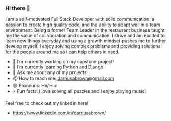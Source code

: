 ### Hi there 👋
I am a self-motivated Full Stack Developer with solid communication, a passion to create high quality code, and the ability to adapt well in a team environment. Being a former Team Leader in the restaurant business taught me the value of collaboration and communication. I strive and am excited to learn new things everyday and using a growth mindset pushes me to further develop myself.  I enjoy solving complex problems and providing solutions for the people around me so I can help others in need.

- 🔭 I’m currently working on my capstone project!
- 🌱 I’m currently learning Python and Django
- 💬 Ask me about any of my projects!
- 📫 How to reach me: darriusabrown@gmail.com
- 😄 Pronouns: He/Him
- ⚡ Fun facts: I love solving all puzzles and I enjoy playing music!

Feel free to check out my linkedin here!
- https://www.linkedin.com/in/darriusabrown/
